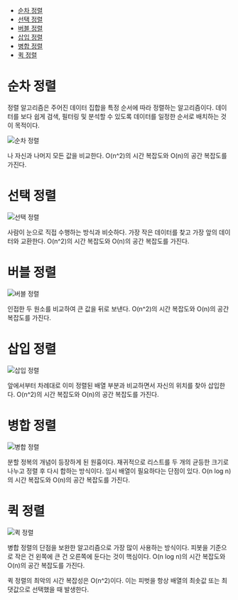 - [순차 정렬](#순차-정렬)
- [선택 정렬](#선택-정렬)
- [버블 정렬](#버블-정렬)
- [삽입 정렬](#삽입-정렬)
- [병합 정렬](#병합-정렬)
- [퀵 정렬](#퀵-정렬)

# 순차 정렬
정렬 알고리즘은 주어진 데이터 집합을 특정 순서에 따라 정렬하는 알고리즘이다. 데이터를 보다 쉽게 검색, 필터링 및 분석할 수 있도록 데이터를 일정한 순서로 배치하는 것이 목적이다.

![순차 정렬](https://bakcoding.github.io/assets/images/posting/20210812/seq_sort.png)

나 자신과 나머지 모든 값을 비교한다. O(n^2)의 시간 복잡도와 O(n)의 공간 복잡도를 가진다.

# 선택 정렬
![선택 정렬](https://mblogthumb-phinf.pstatic.net/MjAyMDAzMzFfMTA3/MDAxNTg1NjQwOTgzOTMy.gLNEN0hDOjKJrI2HEEuyGI-8zc0DuyUltMh8_rQYKFkg.UTtZKbuq1jnKyzlVSmiUYR78surEwiUojP9ZuVugXEsg.PNG.jysaa5/%EC%8A%AC%EB%9D%BC%EC%9D%B4%EB%93%9C1.PNG?type=w800)

사람이 눈으로 직접 수행하는 방식과 비슷하다. 가장 작은 데이터를 찾고 가장 앞의 데이터와 교환한다. O(n^2)의 시간 복잡도와 O(n)의 공간 복잡도를 가진다.

# 버블 정렬
![버블 정렬](https://blog.kakaocdn.net/dn/16oa4/btqZ4AmO18u/KKTKtTqARpf2n02HAK8kkK/img.gif)

인접한 두 원소를 비교하여 큰 값을 뒤로 보낸다. O(n^2)의 시간 복잡도와 O(n)의 공간 복잡도를 가진다.

# 삽입 정렬
![삽입 정렬](https://blog.kakaocdn.net/dn/vqhEm/btqDVesIkmo/TOJZLwm5mlvjj0JMDdaNK0/img.gif)

앞에서부터 차례대로 이미 정렬된 배열 부분과 비교하면서 자신의 위치를 찾아 삽입한다. O(n^2)의 시간 복잡도와 O(n)의 공간 복잡도를 가진다.

# 병합 정렬
![병합 정렬](https://upload.wikimedia.org/wikipedia/commons/c/cc/Merge-sort-example-300px.gif?20151222172210)

분할 정복의 개념이 등장하게 된 원흉이다. 재귀적으로 리스트를 두 개의 균등한 크기로 나누고 정렬 후 다시 합하는 방식이다. 임시 배열이 필요하다는 단점이 있다. O(n log n)의 시간 복잡도와 O(n)의 공간 복잡도를 가진다.

# 퀵 정렬
![퀵 정렬](https://upload.wikimedia.org/wikipedia/commons/9/9c/Quicksort-example.gif)

병합 정렬의 단점을 보완한 알고리즘으로 가장 많이 사용하는 방식이다. 피봇을 기준으로 작은 건 왼쪽에 큰 건 오른쪽에 둔다는 것이 핵심이다. O(n log n)의 시간 복잡도와 O(n)의 공간 복잡도를 가진다. 

퀵 정렬의 최악의 시간 복잡성은 O(n^2)이다. 이는 피벗을 항상 배열의 최솟값 또는 최댓값으로 선택했을 때 발생한다.